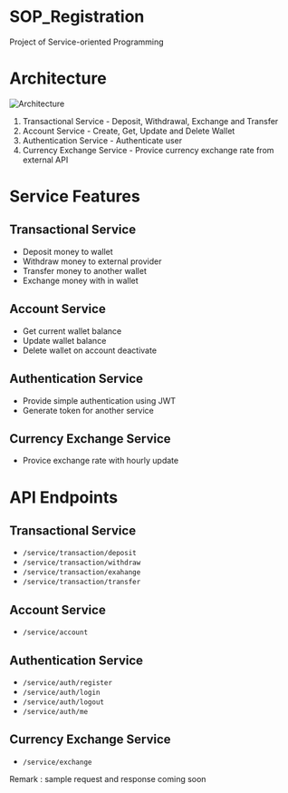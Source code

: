 # SOP_Registration
Project of Service-oriented Programming

# Architecture

![Architecture](assets/architecture.png)

1. Transactional Service - Deposit, Withdrawal, Exchange and Transfer
2. Account Service - Create, Get, Update and Delete Wallet
3. Authentication Service - Authenticate user
4. Currency Exchange Service - Provice currency exchange rate from external API

# Service Features

## Transactional Service
- Deposit money to wallet
- Withdraw money to external provider
- Transfer money to another wallet
- Exchange money with in wallet

## Account Service
- Get current wallet balance
- Update wallet balance
- Delete wallet on account deactivate

## Authentication Service
- Provide simple authentication using JWT
- Generate token for another service

## Currency Exchange Service
- Provice exchange rate with hourly update

# API Endpoints

## Transactional Service
- `/service/transaction/deposit`
- `/service/transaction/withdraw`
- `/service/transaction/exahange`
- `/service/transaction/transfer`

## Account Service
- `/service/account`

## Authentication Service
- `/service/auth/register`
- `/service/auth/login`
- `/service/auth/logout`
- `/service/auth/me`

## Currency Exchange Service
- `/service/exchange`

Remark : sample request and response coming soon